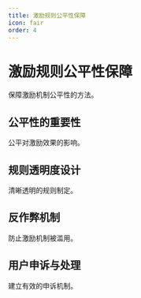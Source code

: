 ```yaml
---
title: 激励规则公平性保障
icon: fair
order: 4
---
```


# 激励规则公平性保障

保障激励机制公平性的方法。

## 公平性的重要性

公平对激励效果的影响。

## 规则透明度设计

清晰透明的规则制定。

## 反作弊机制

防止激励机制被滥用。

## 用户申诉与处理

建立有效的申诉机制。

